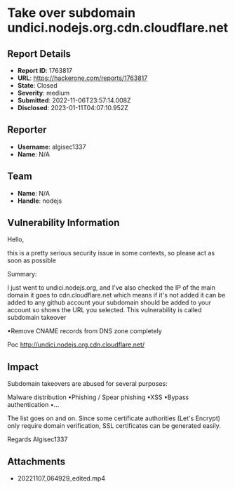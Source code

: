# Take over subdomain undici.nodejs.org.cdn.cloudflare.net

## Report Details
- **Report ID**: 1763817
- **URL**: https://hackerone.com/reports/1763817
- **State**: Closed
- **Severity**: medium
- **Submitted**: 2022-11-06T23:57:14.008Z
- **Disclosed**: 2023-01-11T04:07:10.952Z

## Reporter
- **Username**: algisec1337
- **Name**: N/A

## Team
- **Name**: N/A
- **Handle**: nodejs

## Vulnerability Information
Hello,

this is a pretty serious security issue in some contexts, so please act as soon as possible

Summary:

I just went to undici.nodejs.org, and I've also checked the IP of the main domain it goes to cdn.cloudflare.net which means if it's not added it can be added to any github account your subdomain should be added to your account so shows the URL you selected. This vulnerability is called subdomain takeover

•Remove CNAME records from DNS zone completely

Poc
http://undici.nodejs.org.cdn.cloudflare.net/

## Impact

Subdomain takeovers are abused for several purposes:

Malware distribution
•Phishing / Spear phishing
•XSS
•Bypass authentication
•...


The list goes on and on. Since some certificate authorities (Let's Encrypt) only require domain verification, SSL certificates can be generated easily.

Regards Algisec1337

## Attachments
- 20221107_064929_edited.mp4
